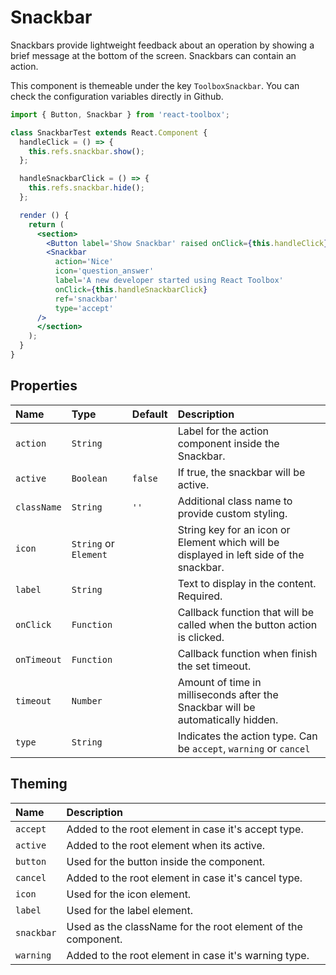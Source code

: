 # Snackbar

Snackbars provide lightweight feedback about an operation by showing a brief message at the bottom of the screen. Snackbars can contain an action.

This component is themeable under the key `ToolboxSnackbar`. You can check the configuration variables directly in Github.

<!-- example -->
```jsx
import { Button, Snackbar } from 'react-toolbox';

class SnackbarTest extends React.Component {
  handleClick = () => {
    this.refs.snackbar.show();
  };

  handleSnackbarClick = () => {
    this.refs.snackbar.hide();
  };

  render () {
    return (
      <section>
        <Button label='Show Snackbar' raised onClick={this.handleClick} />
        <Snackbar
          action='Nice'
          icon='question_answer'
          label='A new developer started using React Toolbox'
          onClick={this.handleSnackbarClick}
          ref='snackbar'
          type='accept'
      />
      </section>
    );
  }
}
```

## Properties

| Name          | Type                    | Default       | Description|
|:-----|:-----|:-----|:-----|
| `action`      | `String`                |               | Label for the action component inside the Snackbar.|
| `active`      | `Boolean`               |  `false`      | If true, the snackbar will be active.|
| `className`   | `String`                | `''`          | Additional class name to provide custom styling.|
| `icon`        | `String` or `Element`   |               | String key for an icon or Element which will be displayed in left side of the snackbar.|
| `label`       | `String`                |               | Text to display in the content. Required.|
| `onClick`     | `Function`              |               | Callback function that will be called when the button action is clicked.|
| `onTimeout`   | `Function`              |               | Callback function when finish the set timeout.|
| `timeout`     | `Number`                |               | Amount of time in milliseconds after the Snackbar will be automatically hidden.|
| `type`        | `String`                |               | Indicates the action type. Can be `accept`, `warning` or `cancel`|

## Theming

| Name     | Description|
|:---------|:-----------|
| `accept` | Added to the root element in case it's accept type.|
| `active` | Added to the root element when its active.|
| `button` | Used for the button inside the component.|
| `cancel` | Added to the root element in case it's cancel type.|
| `icon` | Used for the icon element.|
| `label` | Used for the label element.|
| `snackbar` | Used as the className for the root element of the component.|
| `warning` | Added to the root element in case it's warning type.|
